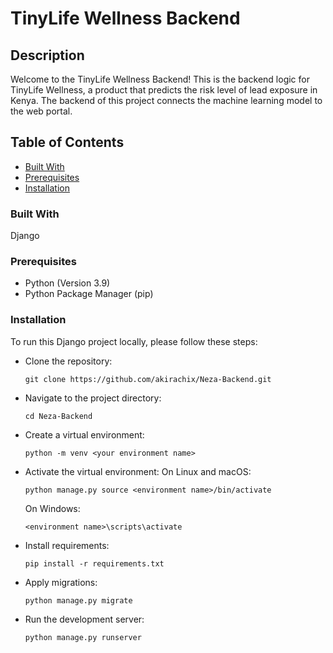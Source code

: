 # TinyLife Wellness Backend


## Description
Welcome to the TinyLife Wellness Backend!
This is the backend logic for TinyLife Wellness, a product that predicts the risk level of lead exposure in Kenya. The backend of this project connects the machine learning model to the web portal.

## Table of Contents
- [Built With](#built-with)
- [Prerequisites](#prerequisites)
- [Installation](#installation)

### Built With
Django

### Prerequisites
- Python (Version 3.9)
- Python Package Manager (pip)


### Installation
To run this Django project locally, please follow these steps:
- Clone the repository:
  ```
  git clone https://github.com/akirachix/Neza-Backend.git
  ```
  
- Navigate to the project directory:
  ```
  cd Neza-Backend
  ```
  
- Create a virtual environment:
  ```
  python -m venv <your environment name>
  ```

- Activate the virtual environment:
  On Linux and macOS:
   ```
  python manage.py source <environment name>/bin/activate
  ```
  On Windows:
  ```
  <environment name>\scripts\activate
  ```
  
- Install requirements:
  ```
  pip install -r requirements.txt
  ```
  
- Apply migrations:
  ```
  python manage.py migrate
  ```
  
- Run the development server:
  ```
  python manage.py runserver
  ```

